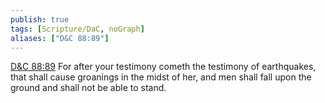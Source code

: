 ```yaml
---
publish: true
tags: [Scripture/DaC, noGraph]
aliases: ["D&C 88:89"]
---
```

[D&C 88:89](https://churchofjesuschrist.org/study/scriptures/dc-testament/dc/88?lang=eng&id=p89#p89) For after your testimony cometh the testimony of earthquakes, that shall cause groanings in the midst of her, and men shall fall upon the ground and shall not be able to stand.

